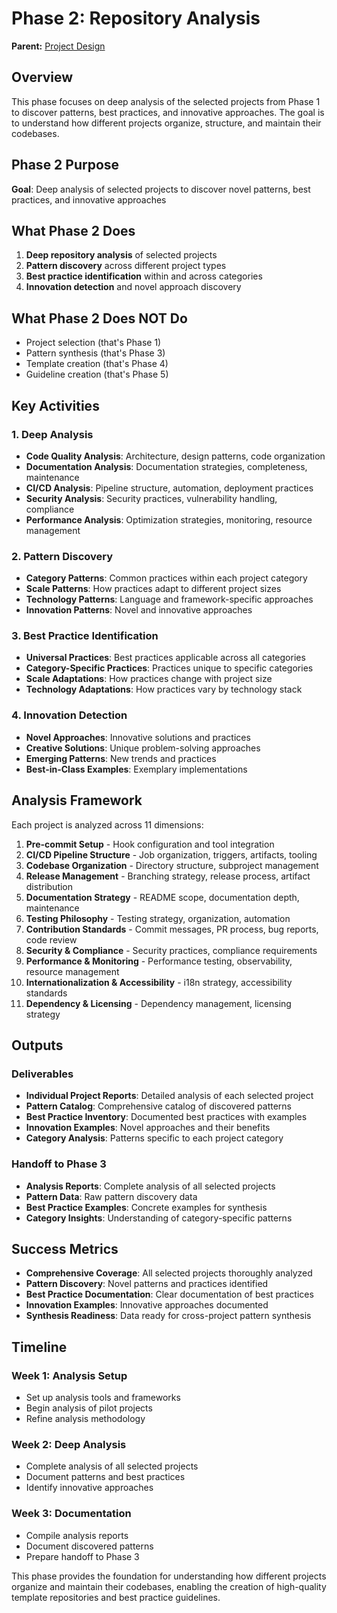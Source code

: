 # Phase 2: Repository Analysis

**Parent:** [Project Design](../../PROJECT_DESIGN.md)

## Overview

This phase focuses on deep analysis of the selected projects from Phase 1 to discover patterns, best practices, and innovative approaches. The goal is to understand how different projects organize, structure, and maintain their codebases.

## Phase 2 Purpose
**Goal**: Deep analysis of selected projects to discover novel patterns, best practices, and innovative approaches

## What Phase 2 Does
1. **Deep repository analysis** of selected projects
2. **Pattern discovery** across different project types
3. **Best practice identification** within and across categories
4. **Innovation detection** and novel approach discovery

## What Phase 2 Does NOT Do
- Project selection (that's Phase 1)
- Pattern synthesis (that's Phase 3)
- Template creation (that's Phase 4)
- Guideline creation (that's Phase 5)

## Key Activities

### 1. Deep Analysis
- **Code Quality Analysis**: Architecture, design patterns, code organization
- **Documentation Analysis**: Documentation strategies, completeness, maintenance
- **CI/CD Analysis**: Pipeline structure, automation, deployment practices
- **Security Analysis**: Security practices, vulnerability handling, compliance
- **Performance Analysis**: Optimization strategies, monitoring, resource management

### 2. Pattern Discovery
- **Category Patterns**: Common practices within each project category
- **Scale Patterns**: How practices adapt to different project sizes
- **Technology Patterns**: Language and framework-specific approaches
- **Innovation Patterns**: Novel and innovative approaches

### 3. Best Practice Identification
- **Universal Practices**: Best practices applicable across all categories
- **Category-Specific Practices**: Practices unique to specific categories
- **Scale Adaptations**: How practices change with project size
- **Technology Adaptations**: How practices vary by technology stack

### 4. Innovation Detection
- **Novel Approaches**: Innovative solutions and practices
- **Creative Solutions**: Unique problem-solving approaches
- **Emerging Patterns**: New trends and practices
- **Best-in-Class Examples**: Exemplary implementations

## Analysis Framework

Each project is analyzed across 11 dimensions:

1. **Pre-commit Setup** - Hook configuration and tool integration
2. **CI/CD Pipeline Structure** - Job organization, triggers, artifacts, tooling
3. **Codebase Organization** - Directory structure, subproject management
4. **Release Management** - Branching strategy, release process, artifact distribution
5. **Documentation Strategy** - README scope, documentation depth, maintenance
6. **Testing Philosophy** - Testing strategy, organization, automation
7. **Contribution Standards** - Commit messages, PR process, bug reports, code review
8. **Security & Compliance** - Security practices, compliance requirements
9. **Performance & Monitoring** - Performance testing, observability, resource management
10. **Internationalization & Accessibility** - i18n strategy, accessibility standards
11. **Dependency & Licensing** - Dependency management, licensing strategy

## Outputs

### Deliverables
- **Individual Project Reports**: Detailed analysis of each selected project
- **Pattern Catalog**: Comprehensive catalog of discovered patterns
- **Best Practice Inventory**: Documented best practices with examples
- **Innovation Examples**: Novel approaches and their benefits
- **Category Analysis**: Patterns specific to each project category

### Handoff to Phase 3
- **Analysis Reports**: Complete analysis of all selected projects
- **Pattern Data**: Raw pattern discovery data
- **Best Practice Examples**: Concrete examples for synthesis
- **Category Insights**: Understanding of category-specific patterns

## Success Metrics

- **Comprehensive Coverage**: All selected projects thoroughly analyzed
- **Pattern Discovery**: Novel patterns and practices identified
- **Best Practice Documentation**: Clear documentation of best practices
- **Innovation Examples**: Innovative approaches documented
- **Synthesis Readiness**: Data ready for cross-project pattern synthesis

## Timeline

### Week 1: Analysis Setup
- Set up analysis tools and frameworks
- Begin analysis of pilot projects
- Refine analysis methodology

### Week 2: Deep Analysis
- Complete analysis of all selected projects
- Document patterns and best practices
- Identify innovative approaches

### Week 3: Documentation
- Compile analysis reports
- Document discovered patterns
- Prepare handoff to Phase 3

This phase provides the foundation for understanding how different projects organize and maintain their codebases, enabling the creation of high-quality template repositories and best practice guidelines.
